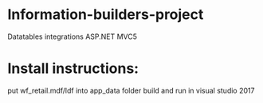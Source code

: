 # Information-builders-project
Datatables integrations ASP.NET MVC5

# Install instructions:
put wf_retail.mdf/ldf into app_data folder
build and run in visual studio 2017

